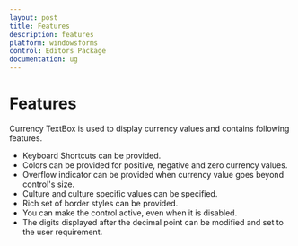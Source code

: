 ```yaml
---
layout: post
title: Features
description: features
platform: windowsforms
control: Editors Package
documentation: ug
---
```


# Features


Currency TextBox is used to display currency values and contains following features.

* Keyboard Shortcuts can be provided.
* Colors can be provided for positive, negative and zero currency values.
* Overflow indicator can be provided when currency value goes beyond control's size.
* Culture and culture specific values can be specified.
* Rich set of border styles can be provided.
* You can make the control active, even when it is disabled.
* The digits displayed after the decimal point can be modified and set to the user requirement.